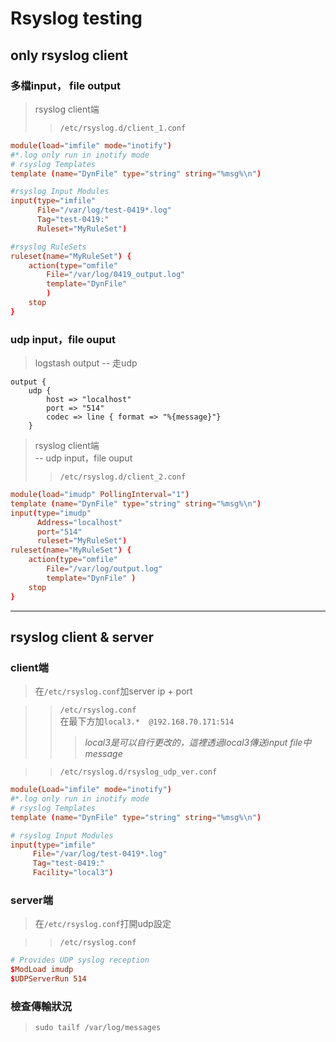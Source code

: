 # Rsyslog testing 

## only rsyslog client
### 多檔input， file output
>rsyslog client端</br>
>>`/etc/rsyslog.d/client_1.conf`
```conf
module(load="imfile" mode="inotify")
#*.log only run in inotify mode
# rsyslog Templates
template (name="DynFile" type="string" string="%msg%\n") 

#rsyslog Input Modules
input(type="imfile"
      File="/var/log/test-0419*.log"
      Tag="test-0419:"
      Ruleset="MyRuleSet")

#rsyslog RuleSets
ruleset(name="MyRuleSet") {
    action(type="omfile"
        File="/var/log/0419_output.log"
        template="DynFile"
        )
    stop
}
```

### udp input，file ouput
>logstash output -- 走udp
```
output {
    udp {
        host => "localhost"
        port => "514"
        codec => line { format => "%{message}"}	
   	}
```
>rsyslog client端</br>
-- udp input，file ouput</br>
>>`/etc/rsyslog.d/client_2.conf`
```conf
module(load="imudp" PollingInterval="1") 
template (name="DynFile" type="string" string="%msg%\n") 
input(type="imudp" 
      Address="localhost"
      port="514"
      ruleset="MyRuleSet")
ruleset(name="MyRuleSet") {
    action(type="omfile"
	    File="/var/log/output.log"
	    template="DynFile" )
    stop
}
```
-----
## rsyslog client & server

### client端
>在`/etc/rsyslog.conf`加server ip + port</br>

>>`/etc/rsyslog.conf`</br>
>>在最下方加`local3.*  @192.168.70.171:514`</br>
>>>*local3是可以自行更改的，這裡透過local3傳送input file中message*

>>`/etc/rsyslog.d/rsyslog_udp_ver.conf`</br>
```conf
module(Load="imfile" mode="inotify") 
#*.log only run in inotify mode
# rsyslog Templates
template (name="DynFile" type="string" string="%msg%\n") 

# rsyslog Input Modules
input(type="imfile"
     File="/var/log/test-0419*.log"
     Tag="test-0419:"
     Facility="local3")
```
### server端
>在`/etc/rsyslog.conf`打開udp設定</br>

>>`/etc/rsyslog.conf`</br>
```conf
# Provides UDP syslog reception
$ModLoad imudp
$UDPServerRun 514
```

### 檢查傳輸狀況
>`sudo tailf /var/log/messages`










 